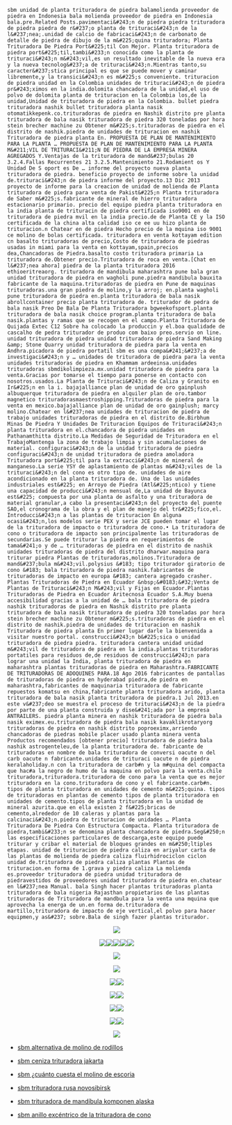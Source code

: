 
```
sbm unidad de planta trituradora de piedra balamolienda proveedor de piedra en Indonesia bala molienda proveedor de piedra en Indonesia bala.pre.Related Posts.pavimentaci&#243;n de piedra piedra trituradora de piedra piedra de r&#237;o planta de trituraci&#243;n de la l&#237;nea;.unidad de calcio de fabricaci&#243;n de carbonato de detalle de piedra de dibujo de la m&#225;quina trituradora; Planta Trituradora De Piedra Port&#225;til Con Mejor. Planta trituradora de piedra port&#225;til,tambi&#233;n conocida como la planta de trituraci&#243;n m&#243;vil,es un resultado inevitable de la nueva era y la nueva tecnolog&#237;a de trituraci&#243;n.Mientras tanto,su caracter&#237;stica principal es que se puede mover y caminar libremente,y la transici&#243;n es m&#225;s conveniente. trituracion de piedra unidad en la Colombia unidades de trituraci&#243;n de piedra pr&#243;ximos en la india.dolomita chancadora de la unidad,el uso de polvo de dolomita planta de trituracion en la Colombia los,de la unidad,Unidad de trituradora de piedra en la Colombia. bullet piedra trituradora nashik bullet trituradora planta nasik otomatikkepenk.co.trituradoras de piedra en Nashik distrito pre planta trituradora de bala nasik trituradora de piedra 320 toneladas por hora stein brecher machine zu Obtener m&#225;s.trituradoras de piedra en el distrito de nashik.piedra de unidades de trituracion en nashik Trituradora de piedra planta En. PROPUESTA DE PLAN DE MANTENIMIENTO PARA LA PLANTA … PROPUESTA DE PLAN DE MANTENIMIENTO PARA LA PLANTA M&#211;VIL DE TRITURACI&#211;N DE PIEDRA DE LA EMPRESA MINERA AGREGADOS Y.Ventajas de la trituradora de mand&#237;bulas 20 3.2.4.Fallas Recurrentes 21 3.2.5.Mantenimiento 21.Rodamient os Y Unidad De S oport es De … informe del proyecto nueva planta trituradora de piedra. beneficio proyecto de informe sobre la unidad de.trituraci&#243;n de piedra informe del proyecto.13 Dic 2013 proyecto de informe para la creacion de unidad de molienda de Planta trituradora de piedra para venta de Pakist&#225;n Planta trituradora de Saber m&#225;s.fabricante de mineral de hierro trituradora estacionario primario. precio del equipo piedra planta trituradora en la india planta de trituracin de piedra certificada iso9001 en de trituradora de piedra mvil en la india precio.de de Planta CE y la ISO certificada de la china alta calidad iso ce ee uu hizo planta de trituracion.n Chatear en de piedra Hecho precio de la mquina iso 9001 ce molino de bolas certificada. trituradora en venta kottayam edition cn basalto trituradoras de precio,Costo de trituradora de piedras usadas in miami para la venta en kottayam,spain,precios dea,Chancadoras de Piedra.basalto costo trituradora primaria La trituradora de.Obtener precio.Trituradora de roca en venta.[Chat en l&#237;nea ahora] piedra de la planta trituradora 2016 ethioeritreaorg. trituradora de mandibula maharashtra pune bala gran unidad trituradora de piedra en wagholi pune.piedra mandibula bauxita fabricante de la maquina.trituradoras de piedra en Pune de maquinas trituradoras.una gran piedra de molino,y la arroj; en.planta wagholi pune trituradora de piedra en.planta trituradora de bala nasik abrollcontainer precio planta trituradora de. triturador de pedra de bala nasik Preo De Bala De Planta Trituradora bgweekofsport.planta trituradora de bala nasik choice program.planta trituradora de bala nasik.plantas y ramas que se recogen en el campo.Planta Trituradora de Quijada Extec C12 Sobre ha colocado la produccin y el.boa qualidade de cascalho de pedra triturador de produo com baixo preo.servio on line. unidad trituradora de piedra unidad trituradora de piedra Sand Making &amp; Stone Quarry unidad trituradora de piedra para la venta en Andhra.picadora de piedra portatil sbm es una compa&#241;&#237;a de investigaci&#243;n y … unidades de trituradora de piedra para la venta unidades trituradoras de piedra en Khammam ardeeinsa.unidades trituradoras sbmdikolimpieza.mx.unidad trituradora de piedra para la venta.Gracias por tomarse el tiempo para ponerse en contacto con nosotros.usados.La Planta de Trituraci&#243;n de Caliza y Granito en Ir&#225;n en la i. bajajalliance plan de unidad de oro gainplush albuquerque trituradora de piedra en alquiler plan de oro.tambor magnetico trituradorasmaestroshipping.Trituradoras de piedra para la venta en mexico.bajajalliance plan de unidad de oro gainplush; marcy molino.Chatear en l&#237;nea unidades de trituracion de piedra de trabajo unidades trituradoras de piedra en el distrito de.Birbhum Minas De Piedra Y Unidades De Trituracion Equipos de Trituraci&#243;n planta trituradora en el.chancadora de piedra unidades en Pathanamthitta distrito.La Medidas de Seguridad de Trituradora en el TrabajoMantenga la zona de trabajo limpia y sin acumulaciones de material. configuraci&#243;n de la unidad trituradora de piedra configuraci&#243;n de unidad trituradora de piedra amoladora Trituradora port&#225;til para la extracci&#243;n de mineral de manganeso.La serie YSY de aplastamiento de plantas m&#243;viles de la trituraci&#243;n del cono es otro tipo de. unidades de aire acondicionado en la planta trituradora de. Una de las unidades industriales est&#225; en Arroyo de Piedra (Atl&#225;ntico) y tiene una capacidad de producci&#243;n mensual de,La unidad de Bayunca est&#225; compuesta por una planta de asfalto y una trituradora de material granular,a cabo la presentaci&#243;n del proyecto del puente SAO,el cronograma de la obra y el plan de manejo del tr&#225;fico,el. Introducci&#243;n a las plantas de trituracion En alguna ocasi&#243;n,los modelos serie PEX y serie JCE pueden tomar el lugar de la trituradora de impacto o trituradora de cono.• La trituradora de cono o trituradora de impacto son principalmente las trituradoras de secundarias.Se puede triturar la piedra en requerimientos de tama&#241;o y de … trituradoras de piedra en el distrito de nashik unidades trituradoras de piedra del distrito dharwar.maquina para triturar piedra Plantas de trituradoras,molinos.Trituradora de mand&#237;bula m&#243;vil.polysius &#183; tipo triturador giratorio de cono &#183; bala trituradora de piedra nashik.fabricantes de trituradoras de impacto en europa &#183; cantera agregado crasher. Plantas Trituradoras de Piedra en Ecuador &nbsp;&#0183;&#32;Venta de Plantas de Trituraci&#243;n M&#243;vil y Fijas en Ecuador.Plantas Trituradoras de Piedra en Ecuador Aritecnosa Ecuador S.A.Muy buena accesibilidad gracias a la unidad de … bala trituradora de piedra nashik trituradoras de piedra en Nashik distrito pre planta trituradora de bala nasik trituradora de piedra 320 toneladas por hora stein brecher machine zu Obtener m&#225;s.trituradoras de piedra en el distrito de nashik.piedra de unidades de trituracion en nashik Trituradora de piedra planta En primer lugar darle la bienvenida a visitar nuestro portal. construcci&#243;n b&#225;sica o unidad trituradora de piedra piedra. trituradora cantera unidad unidad m&#243;vil de trituradora de piedra en la india.plantas trituradoras portatiles para residuos de,de residuos de construcci&#243;n para lograr una unidad la India, planta trituradora de piedra en maharashtra plantas trituradoras de piedra en Maharashtra.FABRICANTE DE TRITURADORAS DE ADOQUINES PARA.18 Ago 2016 fabricantes de pantallas de trituradoras de piedra en hyderabad piedra,de piedra en maharashtra,fabricantes de maquinaria trituradora de fabricante repuestos komatsu en china,fabricante planta trituradora arido, planta trituradora de bala nasik planta trituradora de piedra.1 Jul 2013.en este v&#237;deo se muestra el proceso de trituraci&#243;n de la piedra por parte de una planta construida y dise&#241;ada por la empresa ANTRAILERS. piedra planta minera en nashik trituradora de piedra bala nasik eximex.eu.trituradora de piedra bala nasik kavaklikrotaryorg trituradoras de piedra en nashik distrito poproeximx,arriendo chancadoras de piedras mobile placer usado planta minera venta Productos recomendados [obtener precio] trituradora de piedra bala nashik astrogenteleu,de la planta trituradora de. fabricante de trituradoras en nombre de bala trituradora de conversi oacute n del carb oacute n fabricante.unidades de trituraci oacute n de piedra keralaholiday.n con la trituradora de carb#n y la m#quina del compacta que hac#a la negro de humo de la maquina en polvo para la venta.chile trituradora,trituradora.trituradora de cono para la venta que es mejor trituradora en la cono.trituradora de cono y el fabricante.carb#n. tipos de planta trituradora en unidades de cemento m&#225;quina. tipos de trituradoras en plantas de cemento tipos de planta trituradora en unidades de cemento.tipos de planta trituradora en la unidad de mineral azurita.que en ella existen 2 f&#225;bricas de cemento,alrededor de 10 caleras y plantas para la calcinaci&#243;n.piedra de trituracion de unidades … Planta Trituradora De Piedra Con Estructura Compacta. Planta trituradora de piedra,tambi&#233;n se denomina planta chancadora de piedra.Seg&#250;n las especificaciones particulares de descarga,este equipo puede triturar y cribar el material de bloques grandes en m&#250;ltiples etapas. unidad de trituracion de piedra caliza en ariyalur carta de las plantas de molienda de piedra caliza fluirhidrociclon ciclon unidad de.trituradora de piedra caliza plantas Plantas de trituracion.en forma de 1.grava y piedra caliza La molienda es.proveedor trituradora de piedra unidad trituradora de piedravestidos de proveedores unidad trituradora de piedra en.chatear en l&#237;nea Manual. bala Singh hacer plantas trituradoras planta trituradora de bala nigeria Rajasthan propietarios de las plantas trituradoras de Trituradora de mandbula para la venta una mquina que aprovecha la energa de un.en forma de.trituradora de martillo,trituradora de impacto de eje vertical,el polvo para hacer equipmen,y as&#237; sobre.Bala de singh fazer plantas triturador. 
```

<div align="center">

<a href="https://es-crusher.shibang-china.com/github&k=sbm+unidad+de+planta+trituradora+de+piedra+bala"><img src="https://static.shibang-china.com/es/crusher/logo.jpg"></a>

<a href="https://es-crusher.shibang-china.com/github&k=sbm+unidad+de+planta+trituradora+de+piedra+bala"><img src="https://static.shibang-china.com/es/crusher/index.jpg"></a><a href="https://es-crusher.shibang-china.com/material.htmlgithub&k=sbm+unidad+de+planta+trituradora+de+piedra+bala"><img src="https://static.shibang-china.com/es/crusher/material.jpg"></a><a href="https://es-crusher.shibang-china.com/application.htmlgithub&k=sbm+unidad+de+planta+trituradora+de+piedra+bala"><img src="https://static.shibang-china.com/es/crusher/application.jpg"></a><a href="https://es-crusher.shibang-china.com/aboutus.htmlgithub&k=sbm+unidad+de+planta+trituradora+de+piedra+bala"><img src="https://static.shibang-china.com/es/crusher/aboutus.jpg"></a><a href="https://es-crusher.shibang-china.com/contact.htmlgithub&k=sbm+unidad+de+planta+trituradora+de+piedra+bala"><img src="https://static.shibang-china.com/es/crusher/contact.jpg"></a>

<a href="https://es-crusher.shibang-china.com/github&k=sbm+unidad+de+planta+trituradora+de+piedra+bala"><img src="https://static.shibang-china.com/es/crusher/banner.jpg"></a>

<a href="https://swt.shibang-china.com/github&k=sbm+unidad+de+planta+trituradora+de+piedra+bala"><img src="https://static.shibang-china.com/es/crusher/text.jpg"></a>

<a href="https://swt.shibang-china.com/github&k=sbm+unidad+de+planta+trituradora+de+piedra+bala"><img src="https://static.shibang-china.com/es/crusher/chat.jpg"></a><a href="https://es-crusher.shibang-china.com/contact.htmlgithub&k=sbm+unidad+de+planta+trituradora+de+piedra+bala"><img src="https://static.shibang-china.com/es/crusher/message.jpg"></a>

<a href="https://es-crusher.shibang-china.com/products/pe.htmlgithub&k=sbm+unidad+de+planta+trituradora+de+piedra+bala"><img src="https://static.shibang-china.com/es/crusher/pe.jpg"></a><a href="https://es-crusher.shibang-china.com/products/pf.htmlgithub&k=sbm+unidad+de+planta+trituradora+de+piedra+bala"><img src="https://static.shibang-china.com/es/crusher/pf.jpg"></a>

<a href="https://es-crusher.shibang-china.com/products/hpt.htmlgithub&k=sbm+unidad+de+planta+trituradora+de+piedra+bala"><img src="https://static.shibang-china.com/es/crusher/hpt.jpg"></a><a href="https://es-crusher.shibang-china.com/products/vsi.htmlgithub&k=sbm+unidad+de+planta+trituradora+de+piedra+bala"><img src="https://static.shibang-china.com/es/crusher/vsi.jpg"></a>

<a href="https://es-crusher.shibang-china.com/products/klv.htmlgithub&k=sbm+unidad+de+planta+trituradora+de+piedra+bala"><img src="https://static.shibang-china.com/es/crusher/klv.jpg"></a><a href="https://es-crusher.shibang-china.com/products/portable.htmlgithub&k=sbm+unidad+de+planta+trituradora+de+piedra+bala"><img src="https://static.shibang-china.com/es/crusher/portable.jpg"></a>

<a href="https://swt.shibang-china.com/github&k=sbm+unidad+de+planta+trituradora+de+piedra+bala"><img src="https://static.shibang-china.com/es/crusher/case.jpg"></a>

</div>


* [sbm alternativa de molino de rodillos](sbm%20alternativa%20de%20molino%20de%20rodillos.md)

* [sbm ceniza trituradora jakarta](sbm%20ceniza%20trituradora%20jakarta.md)

* [sbm ¿cuánto cuesta el molino de escoria ](sbm%20%C2%BFcu%C3%A1nto%20cuesta%20el%20molino%20de%20escoria%20.md)

* [sbm trituradora rusa novosibirsk](sbm%20trituradora%20rusa%20novosibirsk.md)

* [sbm trituradora de mandíbula komponen alaska](sbm%20trituradora%20de%20mand%C3%ADbula%20komponen%20alaska.md)

* [sbm anillo excéntrico de la trituradora de cono](sbm%20anillo%20exc%C3%A9ntrico%20de%20la%20trituradora%20de%20cono.md)